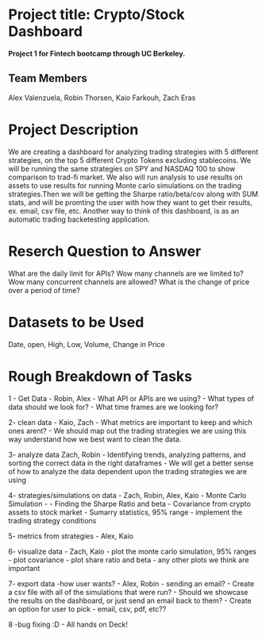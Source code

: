 # Project title: Crypto/Stock Dashboard
**Project 1 for Fintech bootcamp through UC Berkeley.**

## Team Members
Alex Valenzuela, Robin Thorsen, Kaio Farkouh, Zach Eras

# Project Description
We are creating a dashboard for analyzing trading strategies with 5 different strategies, on the top 5 different Crypto Tokens excluding stablecoins. We will be running the same strategies on SPY and NASDAQ 100 to show comparison to trad-fi market. We also will run analysis to use results on assets to use results for running Monte carlo simulations on the trading strategies.Then we will be getting the Sharpe ratio/beta/cov along with SUM stats, and will be promting the user with how they want to get their results, ex. email, csv file, etc. Another way to think of this dashboard, is as an automatic trading backetesting application.

# Reserch Question to Answer
What are the daily limit for APIs? 
Wow many channels are we limited to?
Wow many concurrent channels are allowed?
What is the change of price over a period of time?

# Datasets to be Used
Date, open, High, Low, Volume, Change in Price

# Rough Breakdown of Tasks

  1 - Get Data - Robin, Alex
     - What API or APIs are we using?
     - What types of data should we look for?
     - What time frames are we looking for?
  
  2- clean data - Kaio, Zach
     - What metrics are important to keep and which ones arent?
     - We should map out the trading strategies we are using this way understand how we best want to clean the data.
   
   3- analyze data Zach, Robin
    - Identifying trends, analyzing patterns, and sorting the correct data in the right dataframes
    - We will get a better sense of how to analyze the data dependent upon the trading strategies we are using
   
   4- strategies/simulations on data - Zach, Robin, Alex, Kaio
    - Monte Carlo Simulation - 
    - Finding the Sharpe Ratio and beta
    - Covariance from crypto assets to stock market
    - Sumarry statistics, 95% range
    - implement the trading strategy conditions 
    
   5- metrics from strategies - Alex, Kaio 
    
   6- visualize data - Zach, Kaio
    - plot the monte carlo simulation, 95% ranges
    - plot covariance
    - plot share ratio and beta
    - any other plots we think are important
    
    
   7- export data -how user wants? - Alex, Robin
    - sending an email?
    - Create a csv file with all of the simulations that were run?
    - Should we showcase the results on the dashboard, or just send an email back to them?
    - Create an option for user to pick - email, csv, pdf, etc??
    
   8 -bug fixing :D - All hands on Deck!


